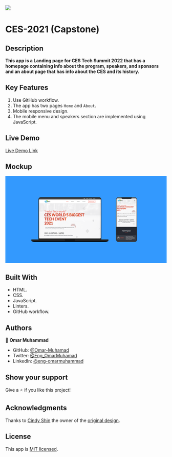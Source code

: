 ![](https://img.shields.io/badge/Microverse-blueviolet)

# CES-2021 (Capstone)

## Description
**This app is a Landing page for CES Tech Summit 2022 that has a homepage containing info about the program, speakers, and sponsors and an about page that has info about the CES and its history.**


## Key Features

  1. Use GitHub workflow.
  2. The app has two pages `Home` and `About`.
  3. Mobile responsive design.
  4. The mobile menu and speakers section are implemented using JavaScript.
  


## Live Demo
  [Live Demo Link](https://omar-muhamad.github.io/CES-2021-Capstone/)


## Mockup

  ![screenshot](./images/WebSite-Mockup.png) 
  

## Built With

- HTML.
- CSS.
- JavaScript.
- Linters.
- GitHub workflow.


## Authors

👤 **Omar Muhammad**

- GitHub: [@Omar-Muhamad](https://github.com/Omar-Muhamad)
- Twitter: [@Eng_OmarMuhamad](https://twitter.com/Eng_OmarMuhamad)
- LinkedIn: [@eng-omarmuhammad](https://www.linkedin.com/in/eng-omarmuhammad/)

## Show your support

Give a ⭐️ if you like this project!

## Acknowledgments

Thanks to [Cindy Shin](https://www.behance.net/adagio07) the owner of the [original design](https://www.behance.net/gallery/29845175/CC-Global-Summit-2015).

## License

This app is [MIT licensed](https://github.com/Omar-Muhamad/CES-2021-Capstone/blob/main/LICENSE).
